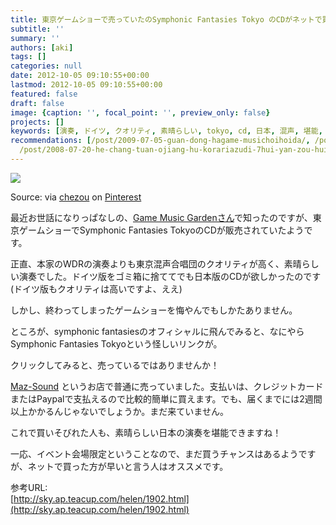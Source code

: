 ```yaml
---
title: 東京ゲームショーで売っていたのSymphonic Fantasies Tokyo のCDがネットで買える！
subtitle: ''
summary: ''
authors: [aki]
tags: []
categories: null
date: 2012-10-05 09:10:55+00:00
lastmod: 2012-10-05 09:10:55+00:00
featured: false
draft: false
image: {caption: '', focal_point: '', preview_only: false}
projects: []
keywords: [演奏, ドイツ, クオリティ, 素晴らしい, tokyo, cd, 日本, 混声, 堪能, チャンス]
recommendations: [/post/2009-07-05-guan-dong-hagame-musichoihoida/, /post/2012-09-24-sheng-yan-zou-henoqi-dai-tojia-zhi/,
  /post/2008-07-20-he-chang-tuan-ojiang-hu-korariazudi-7hui-yan-zou-hui/]
---
```

[![](https://i.pinimg.com/originals/f5/f8/7a/f5f87a22d7029a96f44f1fba96c2afed.jpg)](https://pinterest.com/pin/60869032434954296/)

  

Source: via [chezou](http://pinterest.com/chezou/) on [Pinterest](http://pinterest.com)

最近お世話になりっぱなしの、[Game Music Gardenさん](http://sky.ap.teacup.com/helen/1902.html)で知ったのですが、東京ゲームショーでSymphonic Fantasies TokyoのCDが販売されていたようです。

正直、本家のWDRの演奏よりも東京混声合唱団のクオリティが高く、素晴らしい演奏でした。ドイツ版をゴミ箱に捨ててでも日本版のCDが欲しかったのです(ドイツ版もクオリティは高いですよ、ええ)

しかし、終わってしまったゲームショーを悔やんでもしかたありません。

ところが、symphonic fantasiesのオフィシャルに飛んでみると、なにやらSymphonic Fantasies Tokyoという怪しいリンクが。

クリックしてみると、売っているではありませんか！

[Maz-Sound](http://www.maz-sound.com/index.php?show=product&id=42) というお店で普通に売っていました。支払いは、クレジットカードまたはPaypalで支払えるので比較的簡単に買えます。でも、届くまでには2週間以上かかるんじゃないでしょうか。まだ来ていません。

これで買いそびれた人も、素晴らしい日本の演奏を堪能できますね！

一応、イベント会場限定ということなので、まだ買うチャンスはあるようですが、ネットで買った方が早いと言う人はオススメです。

参考URL:  
[http://sky.ap.teacup.com/helen/1902.html](http://sky.ap.teacup.com/helen/1902.html)


